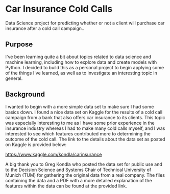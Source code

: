 # Car Insurance Cold Calls
Data Science project for predicting whether or not a client will purchase car insurance after a cold call campaign..

## Purpose
I've been learning quite a bit about topics related to data science and machine learning, including how to explore data and create models with Python. I decided to build this as a personal project to begin applying some of the things I've learned, as well as to investigate an interesting topic in general.

## Background
I wanted to begin with a more simple data set to make sure I had some basics down. I found a nice data set on Kaggle for the results of a cold call campaign from a bank that also offers car insurance to its clients. This topic was especially interesting to me as I have some prior experience in the insurance industry whereas I had to make many cold calls myself, and I was interested to see which features contributed more to determining the outcome of the cold call. The link to the details about the data set as posted on Kaggle is provided below:

https://www.kaggle.com/kondla/carinsurance

A big thank you to Greg Kondla who posted the data set for public use and to the Decision Science and Systems Chair of Technical University of Munich (TUM) for gathering the original data from a real company. The files containing the data and a PDF with a more detailed explanation of the features within the data can be found at the provided link.
